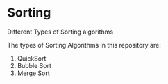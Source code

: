 # Sorting
Different Types of Sorting algorithms

The types of Sorting Algorithms in this repository are:

1. QuickSort
2. Bubble Sort
3. Merge Sort
